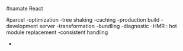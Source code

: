 #namate React

#parcel
-optimization
-tree shaking
-caching
-production build
-development server
-transformation
-bundling
-diagnostic
-HMR : hot module replacement
-consistent handling

-

